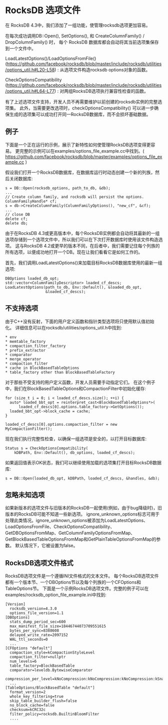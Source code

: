 # RocksDB 选项文件

在 RocksDB 4.3中，我们添加了一组功能，使管理rocksdb选项更加容易。

在每次成功调用DB::Open(), SetOptions(), 和 CreateColumnFamily() / DropColumnFamily() 时，
每个 RocksDB 数据库都会自动将其当前选项集保存到一个文件中。

LoadLatestOptions()/LoadOptionsFromFile() (https://github.com/facebook/rocksdb/blob/master/include/rocksdb/utilities/options_util.h#L20-L58) : 从选项文件构造rocksdb options对象的函数。

CheckOptionsCompatibility (https://github.com/facebook/rocksdb/blob/master/include/rocksdb/utilities/options_util.h#L64-L77) : 对两组RocksDB选项执行兼容性检查的函数。

有了上述选项文件支持，开发人员不再需要维护以前创建的rocksdb实例的完整选项集。
此外，当需要更改选项时，checkOptionsCompatibility() 可以进一步确保生成的选项集可以成功打开同一RocksDB数据库，而不会损坏基础数据。

## 例子

下面是一个正在运行的示例，展示了新特性如何使管理RocksDB选项变得更容易。
更完整的示例可以在examples/options_file_example.cc中找到。( https://github.com/facebook/rocksdb/blob/master/examples/options_file_example.cc )

假设我们打开一个RocksDB数据库，在数据库运行时动态创建一个新的列族，然后关闭数据库:

    s = DB::Open(rocksdb_options, path_to_db, &db);
    ...
    // Create column family, and rocksdb will persist the options.
    ColumnFamilyHandle* cf;
    s = db->CreateColumnFamily(ColumnFamilyOptions(), "new_cf", &cf);
    ...
    // close DB
    delete cf;
    delete db;

由于在RocksDB 4.3或更高版本中，每个RocksDB实例都会自动将其最新的一组选项存储到一个选项文件中，所以我们可以在下次打开数据库时使用该文件构造选项。
这与RocksDB 4.2或更早的版本不同，在后者中，我们需要记住每个列族的所有选项，以便成功地打开一个DB。现在让我们看看它是如何工作的。

首先，我们调用LoadLatestOptions()来加载目标RocksDB数据库使用的最新一组选项:

    DBOptions loaded_db_opt;
    std::vector<ColumnFamilyDescriptor> loaded_cf_descs;
    LoadLatestOptions(path_to_db, Env::Default(), &loaded_db_opt,
                      &loaded_cf_descs);

## 不支持选项

由于C++没有反射，下面的用户定义函数和指针类型选项将只使用默认值初始化。
详细信息可以在rocksdb/utilities/options_util.h中找到:
    
    * env
    * memtable_factory
    * compaction_filter_factory
    * prefix_extractor
    * comparator
    * merge_operator
    * compaction_filter
    * cache in BlockBasedTableOptions
    * table_factory other than BlockBasedTableFactory

对于那些不受支持的用户定义函数，开发人员需要手动指定它们。
在这个例子中，我们在BlockBasedTableOptions和CompactionFilter中初始化缓存:

    for (size_t i = 0; i < loaded_cf_descs.size(); ++i) {
      auto* loaded_bbt_opt = reinterpret_cast<BlockBasedTableOptions*>(
          loaded_cf_descs[0].options.table_factory->GetOptions());
      loaded_bbt_opt->block_cache = cache;
    }

    loaded_cf_descs[0].options.compaction_filter = new MyCompactionFilter();

现在我们执行完整性检查，以确保一组选项是安全的，以打开目标数据库:

    Status s = CheckOptionsCompatibility(
        kDBPath, Env::Default(), db_options, loaded_cf_descs);
  
如果返回值表示OK状态，我们可以继续使用加载的选项集打开目标RocksDB数据库:

    s = DB::Open(loaded_db_opt, kDBPath, loaded_cf_descs, &handles, &db);

## 忽略未知选项

如果新版本的选项文件与旧版本的RocksDB一起使用(例如，由于bug降级时)，旧版本的RocksDB可能不知道一些新选项。
ignore_unknown_options标志可用于处理此类情况。ignore_unknown_options被添加为LoadLatestOptions、LoadOptionsFromFile、CheckOptionsCompatibility、GetDBOptionsFromMap、GetColumnFamilyOptionsFromMap、GetBlockBasedTableOptionsFromMap和GetPlainTableOptionsFromMap的参数。
默认情况下，它被设置为false。

## RocksDB选项文件格式

RocksDB选项文件是一个遵循INI文件格式的文本文件。
每个RocksDB选项文件都有一个版本节、一个DBOptions节以及每个列族的一个CFOptions和TableOptions节。
下面是一个示例RocksDB选项文件。完整的例子可以在examples/rocksdb_option_file_example.ini中找到:

    [Version]
      rocksdb_version=4.3.0
      options_file_version=1.1
    [DBOptions]
      stats_dump_period_sec=600
      max_manifest_file_size=18446744073709551615
      bytes_per_sync=8388608
      delayed_write_rate=2097152
      WAL_ttl_seconds=0
      ...
    [CFOptions "default"]
      compaction_style=kCompactionStyleLevel
      compaction_filter=nullptr
      num_levels=6
      table_factory=BlockBasedTable
      comparator=leveldb.BytewiseComparator
      compression_per_level=kNoCompression:kNoCompression:kNoCompression:kSnappyCompression:kSnappyCompression:kSnappyCompression
      ...
    [TableOptions/BlockBasedTable "default"]
      format_version=2
      whole_key_filtering=true
      skip_table_builder_flush=false
      no_block_cache=false
      checksum=kCRC32c
      filter_policy=rocksdb.BuiltinBloomFilter
      ....


